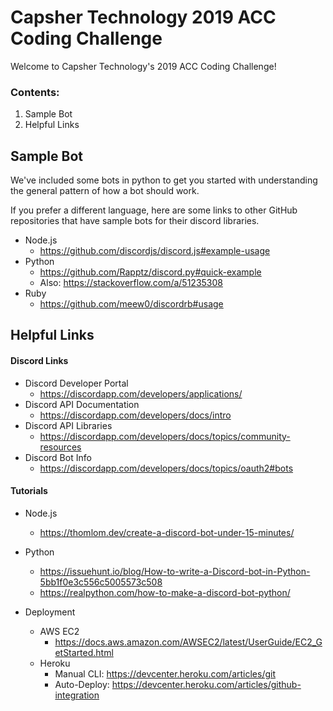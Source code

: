 # Capsher Technology 2019 ACC Coding Challenge

Welcome to Capsher Technology's 2019 ACC Coding Challenge!

### Contents:
1. Sample Bot
2. Helpful Links

## Sample Bot
We've included some bots in python to get you started with understanding the general pattern of how a bot should work.

If you prefer a different language, here are some links to other GitHub repositories that have sample bots for their discord libraries.

* Node.js
  * https://github.com/discordjs/discord.js#example-usage
* Python
  * https://github.com/Rapptz/discord.py#quick-example
  * Also: https://stackoverflow.com/a/51235308
* Ruby
  * https://github.com/meew0/discordrb#usage

## Helpful Links

#### Discord Links
* Discord Developer Portal
  * https://discordapp.com/developers/applications/
* Discord API Documentation
  * https://discordapp.com/developers/docs/intro
* Discord API Libraries
  * https://discordapp.com/developers/docs/topics/community-resources
* Discord Bot Info
  * https://discordapp.com/developers/docs/topics/oauth2#bots

#### Tutorials
* Node.js
  * https://thomlom.dev/create-a-discord-bot-under-15-minutes/
* Python
  * https://issuehunt.io/blog/How-to-write-a-Discord-bot-in-Python-5bb1f0e3c556c5005573c508
  * https://realpython.com/how-to-make-a-discord-bot-python/

* Deployment
  * AWS EC2
    * https://docs.aws.amazon.com/AWSEC2/latest/UserGuide/EC2_GetStarted.html
  * Heroku
    * Manual CLI: https://devcenter.heroku.com/articles/git
    * Auto-Deploy: https://devcenter.heroku.com/articles/github-integration
